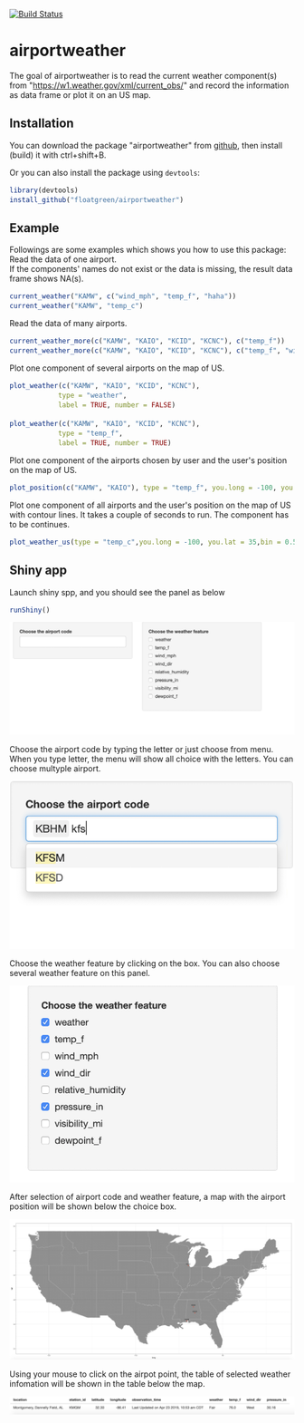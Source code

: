 [![Build Status](https://travis-ci.org/floatgreen/airportweather.svg?branch=master)](https://travis-ci.org/floatgreen/airportweather)


# airportweather

The goal of airportweather is to read the current weather component(s) from "https://w1.weather.gov/xml/current_obs/" and record the information as data frame or plot it on an US map.

## Installation

You can download the package "airportweather" from [github](https://github.com/floatgreen/airportweather), then install (build) it with ctrl+shift+B.

Or you can also install the package using `devtools`:

``` r
library(devtools)
install_github("floatgreen/airportweather")
```

## Example

Followings are some examples which shows you how to use this package:  
Read the data of one airport.  
If the components' names do not exist or the data is missing, the result data frame shows NA(s).

``` r
current_weather("KAMW", c("wind_mph", "temp_f", "haha"))
current_weather("KAMW", "temp_c")
```

Read the data of many airports.

``` r
current_weather_more(c("KAMW", "KAIO", "KCID", "KCNC"), c("temp_f"))
current_weather_more(c("KAMW", "KAIO", "KCID", "KCNC"), c("temp_f", "wind_mph"))
```

Plot one component of several airports on the map of US.

``` r
plot_weather(c("KAMW", "KAIO", "KCID", "KCNC"),
            type = "weather",
            label = TRUE, number = FALSE)
            
plot_weather(c("KAMW", "KAIO", "KCID", "KCNC"),
            type = "temp_f",
            label = TRUE, number = TRUE)
```

Plot one component of the airports chosen by user and the user's position on the map of US.

``` r
plot_position(c("KAMW", "KAIO"), type = "temp_f", you.long = -100, you.lat = 35,number = TRUE)
```

Plot one component of all airports and the user's position on the map of US with contour lines. It takes a couple of seconds to run. The component has to be continues.

``` r
plot_weather_us(type = "temp_c",you.long = -100, you.lat = 35,bin = 0.5)
```

## Shiny app

Launch shiny spp, and you should see the panel as below

``` r
runShiny()
```

![alt text](screenshots/launch.png "Launch shiny app")

Choose the airport code by typing the letter or just choose from menu. When you type letter, the menu will show all choice with the letters. You can choose multyple airport.


![alt text](screenshots/code.png "Choose airport code")

Choose the weather feature by clicking on the box. You can also choose several weather feature on this panel.

![alt text](screenshots/weather.png "Choose weather feature")

After selection of airport code and weather feature, a map with the airport position will be shown below the choice box.

![alt text](screenshots/map.png "Map with airport")

Using your mouse to click on the airpot point, the table of selected weather infomation will be shown in the table below the map.

![alt text](screenshots/info.png "Information of selected airport")

